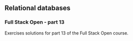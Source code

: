 ## Relational databases

### Full Stack Open -  part 13

Exercises solutions for part 13 of the Full Stack Open course.